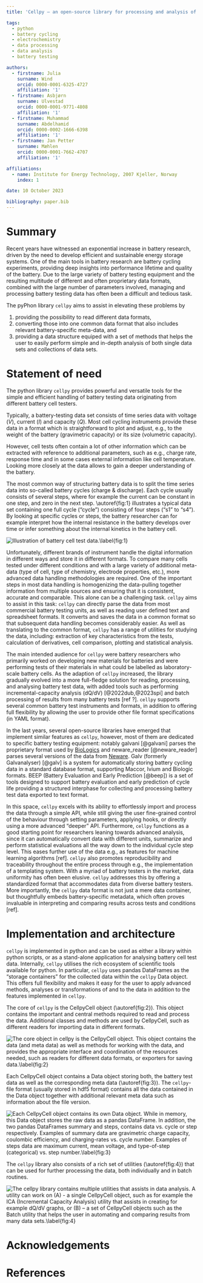 ```yaml
---
title: 'Cellpy – an open-source library for processing and analysis of battery testing data'

tags:
  - python
  - battery cycling
  - electrochemistry
  - data processing
  - data analysis
  - battery testing

authors:
  - firstname: Julia
    surname: Wind
    orcid: 0000-0001-6325-4727
    affiliation: '1'
  - firstname: Asbjørn
    surname: Ulvestad
    orcid: 0000-0001-9771-4808
    affiliation: '1'
  - firstname: Muhammad
    surname: Abdelhamid
    orcid: 0000-0002-1666-6398
    affiliation: '1'
  - firstname: Jan Petter
    surname: Mæhlen
    orcid: 0000-0001-7662-4707
    affiliation: '1'

affiliations:
  - name: Institute for Energy Technology, 2007 Kjeller, Norway
    index: 1

date: 10 October 2023

bibliography: paper.bib
---
```


# Summary
Recent years have witnessed an exponential increase in battery research, driven by the need to develop efficient and sustainable energy storage systems. One of the main tools in battery research are battery cycling experiments, providing deep insights into performance lifetime and quality of the battery. Due to the large variety of battery testing equipment and the resulting multitude of different and often proprietary data formats, combined with the large number of parameters involved, managing and processing battery testing data has often been a difficult and tedious task.

The pyPhon library `cellpy` aims to assist in elevating these problems by
1. providing the possibility to read different data formats,
2. converting those into one common data format that also includes relevant battery-specific meta-data, and
3. providing a data structure equiped with a set of methods that helps the user to easily perform simple and in-depth analysis of both single data sets and collections of data sets.

# Statement of need
The python library `cellpy` provides powerful and versatile tools for the simple and efficient handling of battery testing data originating from different battery cell testers.

Typically, a battery-testing data set consists of time series data with voltage ($V$), current ($I$) and capacity ($Q$). Most cell cycling instruments provide these data in a format which is straightforward to plot and adjust, e.g., to the weight of the battery (gravimetric capacity) or its size (volumetric capacity).

However, cell tests often contain a lot of other information which can be extracted with reference to additional parameters, such as e.g., charge rate, response time and in some cases external information like cell temperature. Looking more closely at the data allows to gain a deeper understanding of the battery.

The most common way of structuring battery data is to split the time series data into so-called battery cycles (charge & discharge). Each cycle usually consists of several steps, where for example the current can be constant in one step, and zero in the next step. \autoref{fig:1} illustrates a typical data set containing one full cycle (“cycle”) consisting of four steps (“s1” to “s4”). By looking at specific cycles or steps, the battery researcher can for example interpret how the internal resistance in the battery develops over time or infer something about the internal kinetics in the battery cell.

![Illustration of battery cell test data.\label{fig:1}](./Figures/Cell-test-data.jpg)

Unfortunately, different brands of instrument handle the digital information in different ways and store it in different formats. To compare many cells tested under different conditions and with a large variety of additional meta-data (type of cell, type of chemistry, electrode properties, etc.), more advanced data handling methodologies are required. One of the important steps in most data handling is homogenizing the data-pulling together information from multiple sources and ensuring that it is consistent, accurate and comparable. This alone can be a challenging task.
`cellpy` aims to assist in this task: `cellpy` can directly parse the data from most commercial battery testing units, as well as reading user defined text and spreadsheet formats. It converts and saves the data in a common format so that subsequent data handling becomes considerably easier. As well as translating to the common format, `cellpy` has a range of utilities for studying the data, including: extraction of key characteristics from the tests, calculation of derivatives, cell comparison, plotting and statistical analysis.

The main intended audience for `cellpy` were battery researchers who primarily worked on developing new materials for batteries and were performing tests of their materials in what could be labelled as laboratory-scale battery cells. As the adaption of `cellpy` increased, the library gradually evolved into a more full-fledge solution for reading, processing, and analysing battery test data, with added tools such as performing incremental-capacity analysis (dQ/dV) [@2022dub,@2023spi] and batch processing of results from many battery tests [ref ?]. `cellpy` supports several common battery test instruments and formats, in addition to offering full flexibility by allowing the user to provide other file format specifications (in YAML format).

In the last years, several open-source libraries have emerged that implement similar features as `cellpy`, however, most of them are dedicated to specific battery testing equipment: notably galvani [@galvani] parses the proprietary format used by [BioLogics](https://www.biologic.net/) and neware_reader [@neware_reader] parses several versions of the data from [Neware](https://newarebattery.com/). Galv (formerly Galvanalyser) [@galv] is a system for automatically storing battery cycling data in a standard database format, supporting Maccor, Ivium and Biologic formats. BEEP (Battery Evaluation and Early Prediction [@beep]) is a set of tools designed to support battery evaluation and early prediction of cycle life providing a structured interphase for collecting and processing battery test data exported to text format. 

In this space, `cellpy` excels with its ability to effortlessly import and process the data through a simple API, while still giving the user fine-grained control of the behaviour through setting parameters, applying hooks, or directly using a more advanced “deeper” API. Furthermore, `cellpy` functions as a good starting point for researchers leaning towards advanced analysis, since it can automatically convert data with different units, summarize and perform statistical evaluations all the way down to the individual cycle step level. This eases further use of the data e.g., as features for machine learning algorithms [ref]. `cellpy` also promotes reproducibility and traceability throughout the entire process through e.g., the implementation of a templating system. With a myriad of battery testers in the market, data uniformity has often been elusive. `cellpy` addresses this by offering a standardized format that accommodates data from diverse battery testers. More importantly, the `cellpy` data format is not just a mere data container, but thoughtfully embeds battery-specific metadata, which often proves invaluable in interpreting and comparing results across tests and conditions [ref].


# Implementation and architecture
`cellpy` is implemented in python and can be used as either a library within python scripts, or as a stand-alone application for analysing battery cell test data. Internally, `cellpy` utilises the rich ecosystem of scientific tools available for python. In particular, `cellpy` uses pandas DataFrames as the “storage containers” for the collected data within the `cellpy` Data object. This offers full flexibility and makes it easy for the user to apply advanced methods, analyses or transformations of and to the data in addition to the features implemented in `cellpy`.

The core of `cellpy` is the CellpyCell object (\autoref{fig:2}). This object contains the important and central methods required to read and process the data. Additional classes and methods are used by CellpyCell, such as different readers for importing data in different formats.

![The core object in `cellpy` is the CellpyCell object. This object contains the data (and meta data) as well as methods for working with the data, and provides the appropriate interface and coordination of the resources needed, such as readers for different data formats, or exporters for saving data.\label{fig:2}](Figures/CellpyCell.jpg)

Each CellpyCell object contains a Data object storing both, the battery test data as well as the corresponding meta data (\autoref{fig:3}). The `cellpy`-file format (usually stored in hdf5 format) contains all the data contained in the Data object together with additional relevant meta data such as information about the file version.

![Each CellpyCell object contains its own Data object. While in memory, this Data object stores the raw data as a pandas DataFrame. In addition, the two pandas DataFrames summary and steps, contains data vs. cycle or step respectively. Examples of summary data are gravimetric charge capacity, coulombic efficiency, and charging-rates vs. cycle number. Examples of steps data are maximum current, mean voltage, and type-of-step (categorical) vs. step number.\label{fig:3}](Figures/CellpyData.jpg)

The `cellpy` library also consists of a rich set of utilities (\autoref{fig:4}) that can be used for further processing the data, both individually and in batch routines.

![The `cellpy` library contains multiple utilities that assists in data analysis. A utility can work on (A) - a single CellpyCell object, such as for example the ICA (Incremental Capacity Analysis) utility that assists in creating for example dQ/dV graphs, or (B) – a set of CellpyCell objects such as the Batch utility that helps the user in automating and comparing results from many data sets.\label{fig:4}](Figures/Cellpy-Utils.jpg)


# Acknowledgements


# References






